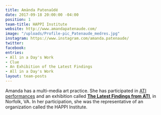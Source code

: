 ```yaml
---
title: Amända Patenaûdé
date: 2017-09-18 20:00:00 -04:00
position: 1
team-title: HAPPI Institute
website: http://www.amandapatenaude.com/
image: "/uploads/Profile-pic_Patenaude_medres.jpg"
instagram: https://www.instagram.com/amanda.patenaude/
twitter:
facebook:
entries:
- All in a Day's Work
- Clue
- An Exhibition of the Latest Findings
- All in a Day's Work
layout: team-posts
---
```


Amanda has a multi-media art practice. She has participated in [ATI performances](http://ancienttruthinvestigators.com/log-book/example_6/) and an exhibition called **[The Latest Findings from ATI](http://ancienttruthinvestigators.com/log-book/example_9/)**[,](http://ancienttruthinvestigators.com/log-book/example_9/) in Norfolk, VA. In her participation, she was the representative of an organization called the HAPPI Institute.
